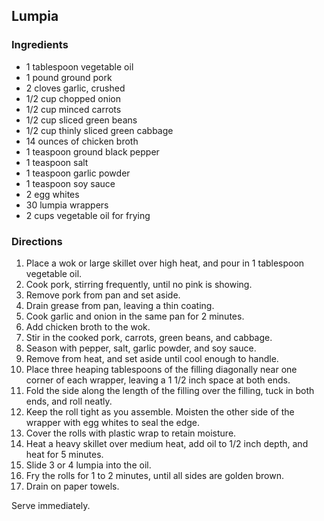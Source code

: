 ## Lumpia

### Ingredients
- 1 tablespoon vegetable oil  
- 1 pound ground pork  
- 2 cloves garlic, crushed  
- 1/2 cup chopped onion 
- 1/2 cup minced carrots  
- 1/2 cup sliced green beans  
- 1/2 cup thinly sliced green cabbage  
- 14 ounces of chicken broth
- 1 teaspoon ground black pepper  
- 1 teaspoon salt  
- 1 teaspoon garlic powder  
- 1 teaspoon soy sauce  
- 2 egg whites
- 30 lumpia wrappers  
- 2 cups vegetable oil for frying  

### Directions
1. Place a wok or large skillet over high heat, and pour in 1 tablespoon vegetable oil. 
2. Cook pork, stirring frequently, until no pink is showing. 
3. Remove pork from pan and set aside. 
4. Drain grease from pan, leaving a thin coating. 
5. Cook garlic and onion in the same pan for 2 minutes. 
6. Add chicken broth to the wok.
7. Stir in the cooked pork, carrots, green beans, and cabbage. 
8. Season with pepper, salt, garlic powder, and soy sauce. 
9. Remove from heat, and set aside until cool enough to handle.
10. Place three heaping tablespoons of the filling diagonally near one corner of each wrapper, leaving a 1 1/2 inch space at both ends. 
11. Fold the side along the length of the filling over the filling, tuck in both ends, and roll neatly. 
12. Keep the roll tight as you assemble. Moisten the other side of the wrapper with egg whites to seal the edge. 
13. Cover the rolls with plastic wrap to retain moisture.
14. Heat a heavy skillet over medium heat, add oil to 1/2 inch depth, and heat for 5 minutes. 
15. Slide 3 or 4 lumpia into the oil. 
16. Fry the rolls for 1 to 2 minutes, until all sides are golden brown. 
17. Drain on paper towels. 

Serve immediately.
